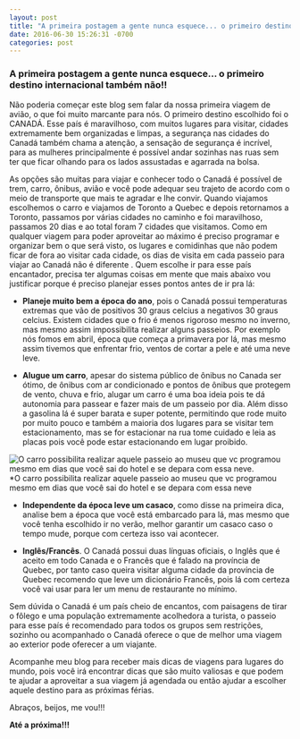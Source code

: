```yaml
---
layout: post
title: "A primeira postagem a gente nunca esquece... o primeiro destino internacional também não!!"
date: 2016-06-30 15:26:31 -0700
categories: post
---
```



### A primeira postagem a gente nunca esquece... o primeiro destino internacional também não!! 


Não poderia começar este blog sem falar da nossa primeira viagem de avião, o que foi muito marcante para nós. O primeiro destino escolhido foi o CANADÁ.
Esse país é maravilhoso, com muitos lugares para visitar, cidades extremamente bem organizadas e limpas, a segurança nas cidades do Canadá também chama a atenção, a sensação de segurança é incrível, para as mulheres principalmente é possível andar sozinhas nas ruas sem ter que ficar olhando para os lados assustadas e agarrada na bolsa.  

As opções são muitas para viajar e conhecer todo o Canadá é possível de trem, carro, ônibus, avião e você pode adequar seu trajeto de acordo com o meio de transporte que mais te agradar e lhe convir. Quando viajamos escolhemos o carro e viajamos de Toronto a Quebec e depois retornamos a Toronto, passamos por várias cidades no caminho e foi maravilhoso, passamos 20 dias e ao total foram 7 cidades que visitamos.
Como em qualquer viagem para poder aproveitar ao máximo é preciso programar e organizar bem o que será visto, os lugares e comidinhas que não podem ficar de fora ao visitar cada cidade, os dias de visita em cada passeio para viajar ao Canadá não é diferente . Quem escolhe ir para esse país encantador, precisa ter algumas coisas em mente que mais abaixo vou justificar porque é preciso planejar esses pontos antes de ir pra lá:

*	**Planeje muito bem a época do ano**, pois o Canadá possui temperaturas extremas que vão de positivos 30 graus celcius a negativos 30 graus celcius. Existem cidades que o frio é menos rigoroso mesmo no inverno, mas mesmo assim impossibilita realizar alguns passeios. Por exemplo nós fomos em abril, época que começa a primavera por lá, mas mesmo assim tivemos que enfrentar frio, ventos de cortar a pele e até uma neve leve.

*	**Alugue um carro**, apesar do sistema público de ônibus no Canada ser ótimo, de ônibus com ar condicionado e pontos de ônibus que protegem de vento, chuva e frio, alugar um carro é uma boa ideia pois te dá autonomia para passear e fazer mais de um passeio por dia. Além disso a gasolina lá é super barata e super potente, permitindo que rode muito por muito pouco e também a maioria dos lugares para se visitar tem estacionamento, mas se for estacionar na rua tome cuidado e leia as placas pois você pode estar estacionando em lugar proibido.

![O carro possibilita realizar aquele passeio ao museu que vc programou mesmo em dias que você sai do hotel e se depara com essa neve.](http://www.viajandonasferias.com.br/imagens/post1/DSCF1005.jpg)
*O carro possibilita realizar aquele passeio ao museu que vc programou mesmo em dias que você sai do hotel e se depara com essa neve


* **Independente da época leve um casaco**, como disse na primeira dica, analise bem a época que você está embarcado para lá, mas mesmo que você tenha escolhido ir no verão, melhor garantir um casaco caso o tempo mude, porque com certeza isso vai acontecer. 	

* **Inglês/Francês**. O Canadá possui duas línguas oficiais, o Inglês que é aceito em todo Canada e o Francês que é falado na província de Quebec, por tanto caso queira visitar alguma cidade da província de Quebec recomendo que leve um dicionário Francês, pois lá com certeza você vai usar para ler um menu de restaurante no mínimo. 

Sem dúvida o Canadá é um país cheio de encantos, com paisagens de tirar o fôlego e uma população extremamente acolhedora a turista, o passeio para esse país é recomendado para todos os grupos sem restrições, sozinho ou acompanhado o Canadá oferece o que de melhor uma viagem ao exterior pode oferecer a um viajante.

Acompanhe meu blog para receber mais dicas de viagens para lugares do mundo, pois você irá encontrar dicas que são muito valiosas e que podem te ajudar a aproveitar a sua viagem já agendada ou então ajudar a escolher aquele destino para as próximas férias.

Abraços, beijos, me vou!!!

**Até a próxima!!!**
